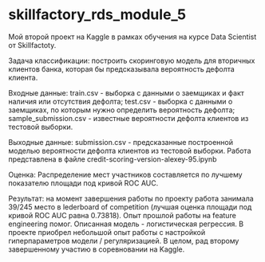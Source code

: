 # skillfactory_rds_module_5

Мой второй проект на Kaggle в рамках обучения на курсе Data Scientist от Skillfactoty.

Задача классификации: построить скоринговую модель для вторичных клиентов банка, которая бы предсказывала вероятность дефолта клиента. 

Входные данные: train.csv - выборка с данными о заемщиках и факт наличия или отсутствия дефолта; test.csv - выборка с данными о заемщиках, по которым нужно определить вероятность дефолта; sample_submission.csv - известные вероятности дефолта клиентов из тестовой выборки.

Выходные данные: submission.csv - предсказанные построенной моделью вероятности дефолта клиентов из тестовой выборки. Работа представлена в файле credit-scoring-version-alexey-95.ipynb

Оценка: Распределение мест участников составляется по лучшему показателю площади под кривой ROC AUC.

Результат: на момент завершения работы по проекту работа занимала 39/245 место в lederboard of competition (лучшая оценка площади под кривой ROC AUC равна 0.73818). Опыт прошлой работы на feature engineering помог. Описанная модель - логистическая регрессия. В проекте приобрел небольшой опыт работы с настройкой гиперпараметров модели / регуляризацией. В целом, рад второму завершенному участию в соревновании на Kaggle.
